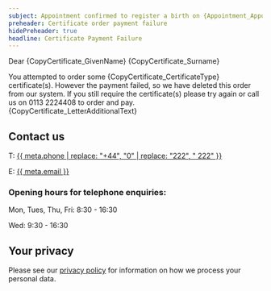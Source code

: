 ```yaml
---
subject: Appointment confirmed to register a birth on {Appointment_AppointmentDate} at {Appointment_StartTime}
preheader: Certificate order payment failure 
hidePreheader: true
headline: Certificate Payment Failure
---
```


Dear {CopyCertificate_GivenName} {CopyCertificate_Surname}


You attempted to order some {CopyCertificate_CertificateType} certificate(s). However the payment failed, so we have deleted this order from our system. If you still require the certificate(s) please try again or call us on 0113 2224408 to order and pay.
{CopyCertificate_LetterAdditionalText}

## Contact us
T: <a aria-label="{{ meta.ariaPhone }}" href="tel:{{ meta.phone }}">{{ meta.phone | replace: "+44", "0" | replace: "222", " 222" }}</a>

E: <a href="mailto:{{ meta.email }}">{{ meta.email }}</a>

### Opening hours for telephone enquiries:
Mon, Tues, Thu, Fri: 8:30 - 16:30

Wed: 9:30 - 16:30


## Your privacy
Please see our [privacy policy](https://www.leeds.gov.uk/registrarsprivacy) for information on how we process your personal data.
